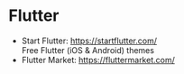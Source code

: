 # Flutter

* Start Flutter: https://startflutter.com/  
  Free Flutter (iOS & Android) themes 
* Flutter Market: https://fluttermarket.com/ 
